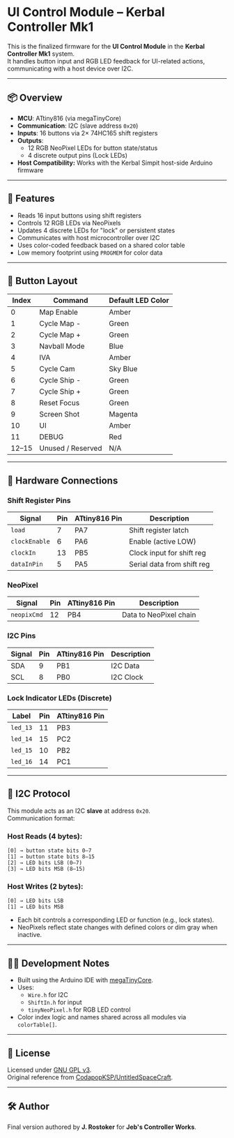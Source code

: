 # UI Control Module – Kerbal Controller Mk1

This is the finalized firmware for the **UI Control Module** in the **Kerbal Controller Mk1** system.  
It handles button input and RGB LED feedback for UI-related actions, communicating with a host device over I2C.

---

## 📦 Overview

- **MCU**: ATtiny816 (via megaTinyCore)
- **Communication**: I2C (slave address `0x20`)
- **Inputs**: 16 buttons via 2× 74HC165 shift registers
- **Outputs**:
  - 12 RGB NeoPixel LEDs for button state/status
  - 4 discrete output pins (Lock LEDs)
- **Host Compatibility:** Works with the Kerbal Simpit host-side Arduino firmware

---

## 🚀 Features

- Reads 16 input buttons using shift registers
- Controls 12 RGB LEDs via NeoPixels
- Updates 4 discrete LEDs for "lock" or persistent states
- Communicates with host microcontroller over I2C
- Uses color-coded feedback based on a shared color table
- Low memory footprint using `PROGMEM` for color data

---

## 🧠 Button Layout

| Index | Command          | Default LED Color |
|-------|------------------|-------------------|
| 0     | Map Enable       | Amber             |
| 1     | Cycle Map -      | Green             |
| 2     | Cycle Map +      | Green             |
| 3     | Navball Mode     | Blue              |
| 4     | IVA              | Amber             |
| 5     | Cycle Cam        | Sky Blue          |
| 6     | Cycle Ship -     | Green             |
| 7     | Cycle Ship +     | Green             |
| 8     | Reset Focus      | Green             |
| 9     | Screen Shot      | Magenta           |
| 10    | UI               | Amber             |
| 11    | DEBUG            | Red               |
| 12–15 | Unused / Reserved| N/A               |

---

## 🧰 Hardware Connections

### Shift Register Pins
| Signal        | Pin     | ATtiny816 Pin | Description                 |
|---------------|---------|---------------|-----------------------------|
| `load`        | 7       | PA7           | Shift register latch        |
| `clockEnable` | 6       | PA6           | Enable (active LOW)         |
| `clockIn`     | 13      | PB5           | Clock input for shift reg   |
| `dataInPin`   | 5       | PA5           | Serial data from shift reg  |

### NeoPixel
| Signal      | Pin  | ATtiny816 Pin | Description         |
|-------------|------|---------------|---------------------|
| `neopixCmd` | 12   | PB4           | Data to NeoPixel chain |

### I2C Pins
| Signal | Pin | ATtiny816 Pin | Description     |
|--------|-----|---------------|-----------------|
| SDA    | 9   | PB1           | I2C Data        |
| SCL    | 8   | PB0           | I2C Clock       |

### Lock Indicator LEDs (Discrete)
| Label        | Pin | ATtiny816 Pin |
|--------------|-----|---------------|
| `led_13`     | 11  | PB3           |
| `led_14`     | 15  | PC2           |
| `led_15`     | 10  | PB2           |
| `led_16`     | 14  | PC1           |

---

## 🧾 I2C Protocol

This module acts as an I2C **slave** at address `0x20`.  
Communication format:

### Host Reads (4 bytes):
```
[0] → button state bits 0–7  
[1] → button state bits 8–15  
[2] → LED bits LSB (0–7)  
[3] → LED bits MSB (8–15)
```

### Host Writes (2 bytes):
```
[0] → LED bits LSB  
[1] → LED bits MSB
```

- Each bit controls a corresponding LED or function (e.g., lock states).
- NeoPixels reflect state changes with defined colors or dim gray when inactive.

---

## 🧑‍💻 Development Notes

- Built using the Arduino IDE with [megaTinyCore](https://github.com/SpenceKonde/megaTinyCore).
- Uses:
  - `Wire.h` for I2C
  - `ShiftIn.h` for input
  - `tinyNeoPixel.h` for RGB LED control
- Color index logic and names shared across all modules via `colorTable[]`.

---

## 📜 License

Licensed under [GNU GPL v3](https://www.gnu.org/licenses/gpl-3.0.en.html).  
Original reference from [CodapopKSP/UntitledSpaceCraft](https://github.com/CodapopKSP/UntitledSpaceCraft).

---

## 🛠 Author

Final version authored by **J. Rostoker** for **Jeb's Controller Works**.

